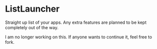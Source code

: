 # ListLauncher
Straight up list of your apps. Any extra features are planned to be kept completely out of the way.

I am no longer working on this. If anyone wants to continue it, feel free to fork.
